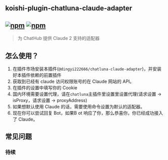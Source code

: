 ## koishi-plugin-chatluna-claude-adapter

## [![npm](https://img.shields.io/npm/v/koishi-plugin-chatluna-claude-adapter)](https://www.npmjs.com/package/koishi-plugin-chatluna-claude-adapter) [![npm](https://img.shields.io/npm/dm/koishi-plugin-chatluna-claude-adapter)](https://www.npmjs.com/package/koishi-plugin-chatluna-claude-adapter)

> 为 ChatHub 提供 Claude 2 支持的适配器

## 怎么使用？

1. 在插件市场安装本插件(`@dingyi222666/chatluna-claude-adapter`)，并安装好本插件依赖的前置插件
2. 获取到已经有 claude 访问权限账号的在 Claude 网站的 API。
3. 在插件的设置中填写你的 Cookie
4. 国内环境需要设置代理，请在`chatluna`主插件里设置里设置代理(请求设置 -> isProxy，请求设置 -> proxyAddress)
5. 如果想默认使用 Claude 的话，需要使用命令设置为默认的适配器。
6. 现在你可以尝试回复 Bot，如果B ot 响应了你，那么恭喜你，你已经成功接入了 Claude。

## 常见问题

### 待续
